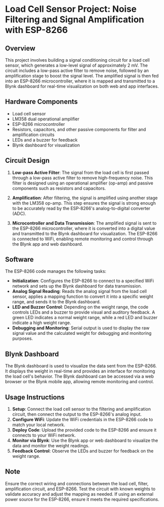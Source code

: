 # Load Cell Sensor Project: Noise Filtering and Signal Amplification with ESP-8266

## Overview
This project involves building a signal conditioning circuit for a load cell sensor, which generates a low-level signal of approximately 2 mV. The circuit includes a low-pass active filter to remove noise, followed by an amplification stage to boost the signal level. The amplified signal is then fed into an ESP-8266 microcontroller, where it is mapped and transmitted to a Blynk dashboard for real-time visualization on both web and app interfaces.

## Hardware Components
- Load cell sensor
- LM358 dual operational amplifier
- ESP-8266 microcontroller
- Resistors, capacitors, and other passive components for filter and amplification circuits
- LEDs and a buzzer for feedback
- Blynk dashboard for visualization

## Circuit Design
1. **Low-pass Active Filter**: The signal from the load cell is first passed through a low-pass active filter to remove high-frequency noise. This filter is designed using an operational amplifier (op-amp) and passive components such as resistors and capacitors.

2. **Amplification**: After filtering, the signal is amplified using another stage with the LM358 op-amp. This step ensures the signal is strong enough to be accurately read by the ESP-8266's analog-to-digital converter (ADC).

3. **Microcontroller and Data Transmission**: The amplified signal is sent to the ESP-8266 microcontroller, where it is converted into a digital value and transmitted to the Blynk dashboard for visualization. The ESP-8266 is connected to WiFi, enabling remote monitoring and control through the Blynk app and web dashboard.

## Software
The ESP-8266 code manages the following tasks:
- **Initialization**: Configures the ESP-8266 to connect to a specified WiFi network and sets up the Blynk dashboard for data transmission.
- **Analog Signal Reading**: Reads the analog signal from the load cell sensor, applies a mapping function to convert it into a specific weight range, and sends it to the Blynk dashboard.
- **LED and Buzzer Control**: Depending on the weight range, the code controls LEDs and a buzzer to provide visual and auditory feedback. A green LED indicates a normal weight range, while a red LED and buzzer indicate a high weight range.
- **Debugging and Monitoring**: Serial output is used to display the raw signal value and the calculated weight for debugging and monitoring purposes.

## Blynk Dashboard
The Blynk dashboard is used to visualize the data sent from the ESP-8266. It displays the weight in real-time and provides an interface for monitoring the load cell's behavior. The Blynk dashboard can be accessed via a web browser or the Blynk mobile app, allowing remote monitoring and control.

## Usage Instructions
1. **Setup**: Connect the load cell sensor to the filtering and amplification circuit, then connect the output to the ESP-8266's analog input.
2. **Configure WiFi**: Update the WiFi credentials in the ESP-8266 code to match your local network.
3. **Deploy Code**: Upload the provided code to the ESP-8266 and ensure it connects to your WiFi network.
4. **Monitor via Blynk**: Use the Blynk app or web dashboard to visualize the data and monitor the weight readings.
5. **Feedback Control**: Observe the LEDs and buzzer for feedback on the weight range.

## Note
Ensure the correct wiring and connections between the load cell, filter, amplification circuit, and ESP-8266. Test the circuit with known weights to validate accuracy and adjust the mapping as needed. If using an external power source for the ESP-8266, ensure it meets the required specifications.
